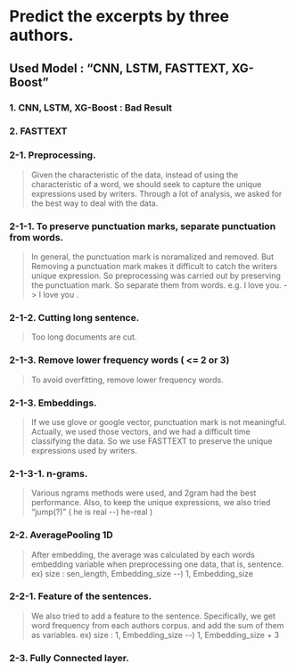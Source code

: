 #  Predict the excerpts by three authors.

## Used Model : “CNN, LSTM, FASTTEXT, XG-Boost”

### 1. CNN, LSTM, XG-Boost : Bad Result

### 2. FASTTEXT

### 2-1. Preprocessing.
> Given the characteristic of the data, instead of using the characteristic of a word, we should seek to capture the unique expressions used by writers. Through a lot of analysis, we asked for the best way to deal with the data.

### 2-1-1. To preserve punctuation marks, separate punctuation from words.
> In general, the punctuation mark is noramalized and removed. But Removing a punctuation mark makes it difficult to catch the writers unique expression. So preprocessing was carried out by preserving the punctuation mark. So separate them from words.
> e.g. I love you. -> I love you .

### 2-1-2. Cutting long sentence.
> Too long documents are cut.

### 2-1-3. Remove lower frequency words ( <= 2 or 3)
> To avoid overfitting, remove lower frequency words.

### 2-1-3. Embeddings.
> If we use glove or google vector, punctuation mark is not meaningful. Actually, we used those vectors, and we had a difficult time classifying the data. So we use FASTTEXT to preserve the unique expressions used by writers.

### 2-1-3-1. n-grams.
> Various ngrams methods were used, and 2gram had the best performance. Also, to keep the unique expressions, we also tried “jump(?)” ( he is real --) he-real )

### 2-2. AveragePooling 1D
> After embedding, the average was calculated by each words embedding variable when preprocessing one data, that is, sentence.
> ex)  size : sen_length, Embedding_size  --)  1, Embedding_size 

### 2-2-1. Feature of the sentences.
> We also tried to add a feature to the sentence. Specifically, we get word frequency from each authors corpus. and add the sum of them as variables.
> ex) size : 1, Embedding_size --) 1, Embedding_size + 3

### 2-3. Fully Connected layer.


